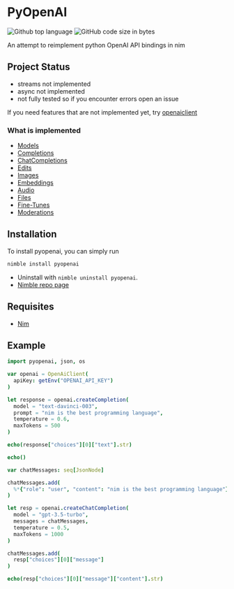 # PyOpenAI

![Github top language](https://img.shields.io/github/languages/top/jaredmontoya/pyopenai?style=for-the-badge&logo=nim&color=yellow)
![GitHub code size in bytes](https://img.shields.io/github/languages/code-size/jaredmontoya/pyopenai?style=for-the-badge)

An attempt to reimplement python OpenAI API bindings in nim

## Project Status

- streams not implemented
- async not implemented
- not fully tested so if you encounter errors open an issue

If you need features that are not implemented yet, try [openaiclient](https://nimble.directory/pkg/openaiclient)

### What is implemented

- [Models](https://platform.openai.com/docs/api-reference/models)
- [Completions](https://platform.openai.com/docs/api-reference/completions)
- [ChatCompletions](https://platform.openai.com/docs/api-reference/chat)
- [Edits](https://platform.openai.com/docs/api-reference/edits)
- [Images](https://platform.openai.com/docs/api-reference/images)
- [Embeddings](https://platform.openai.com/docs/api-reference/embeddings)
- [Audio](https://platform.openai.com/docs/api-reference/audio/create)
- [Files](https://platform.openai.com/docs/api-reference/files)
- [Fine-Tunes](https://platform.openai.com/docs/api-reference/fine-tunes)
- [Moderations](https://platform.openai.com/docs/api-reference/moderations)

## Installation

To install pyopenai, you can simply run

```bash
nimble install pyopenai
```

- Uninstall with `nimble uninstall pyopenai`.
- [Nimble repo page](https://nimble.directory/pkg/pyopenai)

## Requisites

- [Nim](https://nim-lang.org)

## Example

```nim
import pyopenai, json, os

var openai = OpenAiClient(
  apiKey: getEnv("OPENAI_API_KEY")
)

let response = openai.createCompletion(
  model = "text-davinci-003",
  prompt = "nim is the best programming language",
  temperature = 0.6,
  maxTokens = 500
)

echo(response["choices"][0]["text"].str)

echo()

var chatMessages: seq[JsonNode]

chatMessages.add(
  %*{"role": "user", "content": "nim is the best programming language"}
)

let resp = openai.createChatCompletion(
  model = "gpt-3.5-turbo",
  messages = chatMessages,
  temperature = 0.5,
  maxTokens = 1000
)

chatMessages.add(
  resp["choices"][0]["message"]
)

echo(resp["choices"][0]["message"]["content"].str)
```
